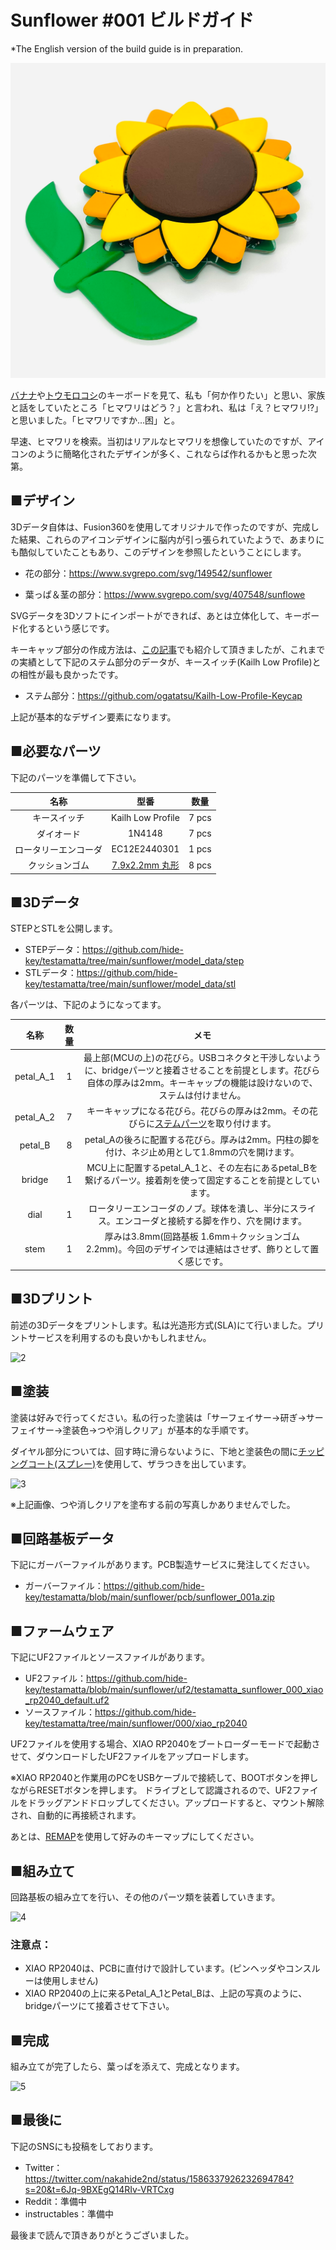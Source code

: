 # Sunflower #001 ビルドガイド

*The English version of the build guide is in preparation.



![1](https://github.com/hide-key/testamatta/blob/main/sunflower/images/001/1.png)



[バナナ](https://github.com/dbostian/bananasplit)や[トウモロコシ](https://www.reddit.com/r/MechanicalKeyboards/comments/xwddp5/ic_spring_2023_iowa_mechanical_keyboard_meetup_ic/)のキーボードを見て、私も「何か作りたい」と思い、家族と話をしていたところ「ヒマワリはどう？」と言われ、私は「え？ヒマワリ!?」と思いました。「ヒマワリですか…困」と。

早速、ヒマワリを検索。当初はリアルなヒマワリを想像していたのですが、アイコンのように簡略化されたデザインが多く、これならば作れるかもと思った次第。

## ■デザイン

3Dデータ自体は、Fusion360を使用してオリジナルで作ったのですが、完成した結果、これらのアイコンデザインに脳内が引っ張られていたようで、あまりにも酷似していたこともあり、このデザインを参照したということにします。



- 花の部分：https://www.svgrepo.com/svg/149542/sunflower 

- 葉っぱ＆茎の部分：https://www.svgrepo.com/svg/407548/sunflowe

  

SVGデータを3Dソフトにインポートができれば、あとは立体化して、キーボード化するという感じです。

キーキャップ部分の作成方法は、[この記事](https://kbd.news/Homemade-keycaps-1643.html)でも紹介して頂きましたが、これまでの実績として下記のステム部分のデータが、キースイッチ(Kailh Low Profile)との相性が最も良かったです。



- ステム部分：https://github.com/ogatatsu/Kailh-Low-Profile-Keycap



上記が基本的なデザイン要素になります。



## ■必要なパーツ

下記のパーツを準備して下さい。

|         名称         |                             型番                             | 数量  |
| :------------------: | :----------------------------------------------------------: | :---: |
|     キースイッチ     |                      Kailh Low Profile                       | 7 pcs |
|      ダイオード      |                            1N4148                            | 7 pcs |
| ロータリーエンコーダ |                         EC12E2440301                         | 1 pcs |
|    クッションゴム    | [7.9x2.2mm 丸形](https://www.amazon.co.jp/gp/product/B00V5MQQB4/ref=ppx_yo_dt_b_search_asin_title?ie=UTF8&psc=1) | 8 pcs |



## ■3Dデータ

STEPとSTLを公開します。

- STEPデータ：https://github.com/hide-key/testamatta/tree/main/sunflower/model_data/step
- STLデータ：https://github.com/hide-key/testamatta/tree/main/sunflower/model_data/stl



各パーツは、下記のようになってます。

|   名称    | 数量 |                             メモ                             |
| :-------: | :--: | :----------------------------------------------------------: |
| petal_A_1 |  1   | 最上部(MCUの上)の花びら。USBコネクタと干渉しないように、bridgeパーツと接着させることを前提とします。花びら自体の厚みは2mm。キーキャップの機能は設けないので、ステムは付けません。 |
| petal_A_2 |  7   | キーキャップになる花びら。花びらの厚みは2mm。その花びらに[ステムパーツ](https://github.com/ogatatsu/Kailh-Low-Profile-Keycap)を取り付けます。 |
|  petal_B  |  8   | petal_Aの後ろに配置する花びら。厚みは2mm。円柱の脚を付け、ネジ止め用として1.8mmの穴を開けます。 |
|  bridge   |  1   | MCU上に配置するpetal_A_1と、その左右にあるpetal_Bを繋げるパーツ。接着剤を使って固定することを前提としています。 |
|   dial    |  1   | ロータリーエンコーダのノブ。球体を潰し、半分にスライス。エンコーダと接続する脚を作り、穴を開けます。 |
|   stem    |  1   | 厚みは3.8mm(回路基板 1.6mm＋クッションゴム 2.2mm)。今回のデザインでは連結はさせず、飾りとして置く感じです。 |



## ■3Dプリント

前述の3Dデータをプリントします。私は光造形方式(SLA)にて行いました。プリントサービスを利用するのも良いかもしれません。

![2](https://github.com/hide-key/testamatta/blob/main/sunflower/images/001/2.png)



## ■塗装

塗装は好みで行ってください。私の行った塗装は「サーフェイサー→研ぎ→サーフェイサー→塗装色→つや消しクリア」が基本的な手順です。

ダイヤル部分については、回す時に滑らないように、下地と塗装色の間に[チッピングコート(スプレー)](https://www.amazon.co.jp/%E3%82%A4%E3%83%81%E3%83%8D%E3%83%B3%E3%82%B1%E3%83%9F%E3%82%AB%E3%83%AB%E3%82%BA-Ichinen-Chemicals-%E5%87%B8%E5%87%B9%E8%80%90%E3%83%81%E3%83%83%E3%83%94%E3%83%B3%E3%82%B0%E5%A1%97%E6%96%99-NX83/dp/B07B5ZDK45/ref=d_pd_sbs_sccl_3_1/358-6891682-7837701?pd_rd_w=MiJAe&content-id=amzn1.sym.ca864c39-ce73-4598-86c6-eb8514722510&pf_rd_p=ca864c39-ce73-4598-86c6-eb8514722510&pf_rd_r=AR4HY0YMWH0V6AFB5BVM&pd_rd_wg=FXy3f&pd_rd_r=97157b76-af36-4676-aabe-f0bf5b60a9e5&pd_rd_i=B07B5ZDK45&th=1)を使用して、ザラつきを出しています。

![3](https://github.com/hide-key/testamatta/blob/main/sunflower/images/001/3.png)

※上記画像、つや消しクリアを塗布する前の写真しかありませんでした。



## ■回路基板データ

下記にガーバーファイルがあります。PCB製造サービスに発注してください。

- ガーバーファイル：https://github.com/hide-key/testamatta/blob/main/sunflower/pcb/sunflower_001a.zip

  

## ■ファームウェア

下記にUF2ファイルとソースファイルがあります。

- UF2ファイル：https://github.com/hide-key/testamatta/blob/main/sunflower/uf2/testamatta_sunflower_000_xiao_rp2040_default.uf2
- ソースファイル：https://github.com/hide-key/testamatta/tree/main/sunflower/000/xiao_rp2040



UF2ファイルを使用する場合、XIAO RP2040をブートローダーモードで起動させて、ダウンロードしたUF2ファイルをアップロードします。

※XIAO RP2040と作業用のPCをUSBケーブルで接続して、BOOTボタンを押しながらRESETボタンを押します。 ドライブとして認識されるので、UF2ファイルをドラッグアンドドロップしてください。アップロードすると、マウント解除され、自動的に再接続されます。

あとは、[REMAP](https://remap-keys.app/)を使用して好みのキーマップにしてください。



## ■組み立て

回路基板の組み立てを行い、その他のパーツ類を装着していきます。

![4](https://github.com/hide-key/testamatta/blob/main/sunflower/images/001/4.png)



### 注意点：

- XIAO RP2040は、PCBに直付けで設計しています。(ピンヘッダやコンスルーは使用しません)
- XIAO RP2040の上に来るPetal_A_1とPetal_Bは、上記の写真のように、bridgeパーツにて接着させて下さい。



## ■完成

組み立てが完了したら、葉っぱを添えて、完成となります。

![5](https://github.com/hide-key/testamatta/blob/main/sunflower/images/001/5.png)



## ■最後に

下記のSNSにも投稿をしております。

- Twitter：https://twitter.com/nakahide2nd/status/1586337926232694784?s=20&t=6Jq-9BXEgQ14RIv-VRTCxg
- Reddit：準備中
- instructables：準備中



最後まで読んで頂きありがとうございました。